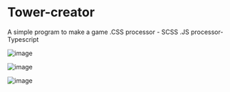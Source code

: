 # Tower-creator
A simple program to make a game
.CSS processor - SCSS
.JS processor- Typescript

![image](https://github.com/Coder-5657/Tower-creator/assets/157788773/77ad2b38-43fc-42b1-b87b-426bd124a919)

![image](https://github.com/Coder-5657/Tower-creator/assets/157788773/87f1aa2c-80e1-463d-823d-6bef29319b74)

![image](https://github.com/Coder-5657/Tower-creator/assets/157788773/41d4b3a5-7e5a-4441-9222-70e601d9e465)
